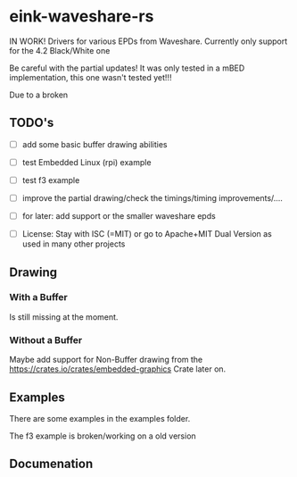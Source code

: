 # eink-waveshare-rs
IN WORK! Drivers for various EPDs from Waveshare. Currently only support for the 4.2 Black/White one

Be careful with the partial updates!
It was only tested in a mBED implementation, this one wasn't tested yet!!!

Due to a broken 

## TODO's

- [ ] add some basic buffer drawing abilities
- [ ] test Embedded Linux (rpi) example
- [ ] test f3 example
- [ ] improve the partial drawing/check the timings/timing improvements/....
- [ ] for later: add support or the smaller waveshare epds
- [ ] License: Stay with ISC (=MIT) or go to Apache+MIT Dual Version as used in many other projects


## Drawing

### With a Buffer

Is still missing at the moment. 

### Without a Buffer

Maybe add support for Non-Buffer drawing from the https://crates.io/crates/embedded-graphics Crate later on.


## Examples

There are some examples in the examples folder.

The f3 example is broken/working on a old version


## Documenation
